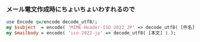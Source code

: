 ### メール電文作成時にちょいちょいわすれるので
```perl
use Encode qw/encode decode_utf8/;
my $subject  = encode( 'MIME-Header-ISO_2022_JP' => decode_utf8( [件名] ) );
my $mailbody = encode( 'iso-2022-jp' => decode_utf8( [本文] ) );
```

